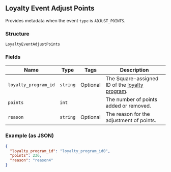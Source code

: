## Loyalty Event Adjust Points

Provides metadata when the event `type` is `ADJUST_POINTS`.

### Structure

`LoyaltyEventAdjustPoints`

### Fields

| Name | Type | Tags | Description |
|  --- | --- | --- | --- |
| `loyalty_program_id` | `string` | Optional | The Square-assigned ID of the [loyalty program](#type-LoyaltyProgram). |
| `points` | `int` |  | The number of points added or removed. |
| `reason` | `string` | Optional | The reason for the adjustment of points. |

### Example (as JSON)

```json
{
  "loyalty_program_id": "loyalty_program_id0",
  "points": 236,
  "reason": "reason4"
}
```

